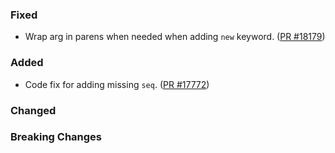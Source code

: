 ### Fixed
* Wrap arg in parens when needed when adding `new` keyword. ([PR #18179](https://github.com/dotnet/fsharp/pull/18179))

### Added
* Code fix for adding missing `seq`. ([PR #17772](https://github.com/dotnet/fsharp/pull/17772))

### Changed

### Breaking Changes
